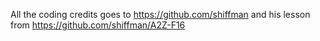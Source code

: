 All the coding credits goes to https://github.com/shiffman and his lesson from https://github.com/shiffman/A2Z-F16

